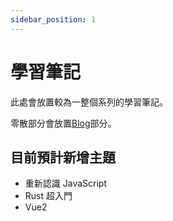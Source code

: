 ```yaml
---
sidebar_position: 1
---
```


# 學習筆記

此處會放置較為一整個系列的學習筆記。

零散部分會放置[Blog](/Blog)部分。

## 目前預計新增主題

- 重新認識 JavaScript
- Rust 超入門
- Vue2
